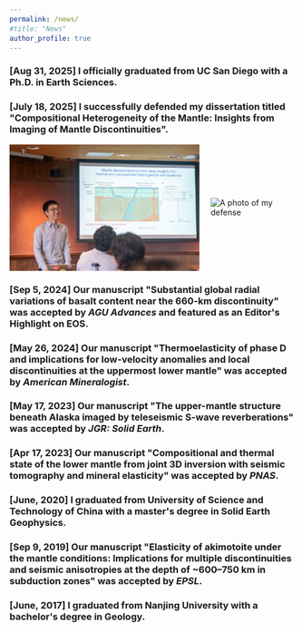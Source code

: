 ```yaml
---
permalink: /news/
#title: "News"
author_profile: true
---
```


<!-- 
# []I joined Professor Wenbo Wu's group at UC Berkeley. I will work on seismic ocean thermometry.
-->  

### [Aug 31, 2025] I officially graduated from UC San Diego with a Ph.D. in Earth Sciences.

### [July 18, 2025] I successfully defended my dissertation titled "Compositional Heterogeneity of the Mantle: Insights from Imaging of Mantle Discontinuities".
<div style="display: flex; align-items: center; gap: 20px;">
  <img src="/images/defense1.JPG" alt="A photo of my defense" width="335">
  <img src="/images/defense2.jpeg" alt="A photo of my defense" width="295">
</div>

<!--
### [July 1, 2025] I gave a talk at Woods Hole Oceanographic Institution titled "Compositional Heterogeneity of the Mantle: Insights from Imaging of Mantle Discontinuities"

### [Dec, 2024] I gave a oral presentation at AGU24 Annual Meeting
-->

### [Sep 5, 2024] Our manuscript "Substantial global radial variations of basalt content near the 660-km discontinuity" was accepted by *AGU Advances* and featured as an Editor's Highlight on EOS.

### [May 26, 2024] Our manuscript "Thermoelasticity of phase D and implications for low-velocity anomalies and local discontinuities at the uppermost lower mantle" was accepted by *American Mineralogist*.

### [May 17, 2023] Our manuscript "The upper-mantle structure beneath Alaska imaged by teleseismic S-wave reverberations" was accepted by *JGR: Solid Earth*.

### [Apr 17, 2023] Our manuscript "Compositional and thermal state of the lower mantle from joint 3D inversion with seismic tomography and mineral elasticity" was accepted by *PNAS*.

### [June, 2020] I graduated from University of Science and Technology of China with a master's degree in Solid Earth Geophysics.

### [Sep 9, 2019] Our manuscript "Elasticity of akimotoite under the mantle conditions: Implications for multiple discontinuities and seismic anisotropies at the depth of ~600–750 km in subduction zones" was accepted by *EPSL*.

### [June, 2017] I graduated from Nanjing University with a bachelor's degree in Geology.
<!--
### Poster
* 2024 SEDI Conference, Barrington MA
* 2023, 2025 Gordon Research Conference: Interior of the Earth, South Hadley MA
* 2019 AGU Fall Meeting, San Francisco CA
-->